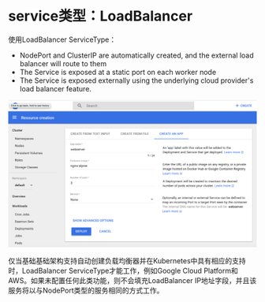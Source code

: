 # service类型：LoadBalancer

使用LoadBalancer ServiceType：

* NodePort and ClusterIP are automatically created, and the external load balancer will route to them
* The Service is exposed at a static port on each worker node
* The Service is exposed externally using the underlying cloud provider's load balancer feature.

![LoadBalancer](../../.gitbook/assets/image%20%2841%29.png)

仅当基础基础架构支持自动创建负载均衡器并在Kubernetes中具有相应的支持时，LoadBalancer ServiceType才能工作，例如Google Cloud Platform和AWS。如果未配置任何此类功能，则不会填充LoadBalancer IP地址字段，并且该服务将以与NodePort类型的服务相同的方式工作。

